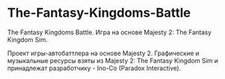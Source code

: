 # The-Fantasy-Kingdoms-Battle
The Fantasy Kingdoms Battle. Игра на основе Majesty 2: The Fantasy Kingdom Sim.

Проект игры-автобаттлера на основе Majesty 2.
Графические и музыкальные ресурсы взяты из Majesty 2: The Fantasy Kingdom Sim и принадлежат разработчику - Ino-Co (Paradox Interactive).

